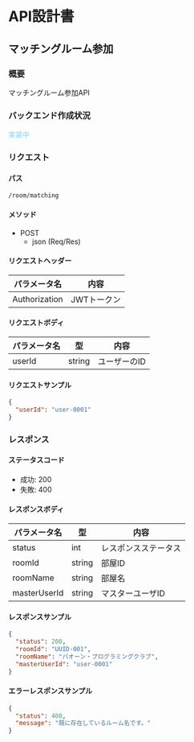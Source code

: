 # API設計書


<!----
未実装：#b22222
実装中：#87cefa
実装：#00fa9a
--->


## マッチングルーム参加


### 概要

マッチングルーム参加API

### バックエンド作成状況
<font color="#87cefa">実装中</font>

### リクエスト

#### パス

`/room/matching`

#### メソッド
- POST
  - json (Req/Res)

#### リクエストヘッダー

| パラメータ名       | 内容      |
|--------------|---------|
| Authorization       | JWTトークン |

#### リクエストボディ

| パラメータ名   | 型      | 内容      |
|----------|--------|---------|
| userId   | string | ユーザーのID |



#### リクエストサンプル

```JSON
{
  "userId": "user-0001"
}
```

### レスポンス

#### ステータスコード

- 成功: 200
- 失敗: 400


#### レスポンスボディ

| パラメータ名   | 型      | 内容         |
|----------|--------|------------|
| status   | int    | レスポンスステータス |
| roomId   | string | 部屋ID       |
| roomName | string | 部屋名        |
| masterUserId | string | マスターユーザID  |

#### レスポンスサンプル

```JSON
{
  "status": 200,
  "roomId": "UUID-001",
  "roomName": "パオーン・プログラミングクラブ",
  "masterUserId": "user-0001"
}
```

#### エラーレスポンスサンプル
```JSON
{
  "status": 400, 
  "message": "既に存在しているルーム名です。"
}
```





